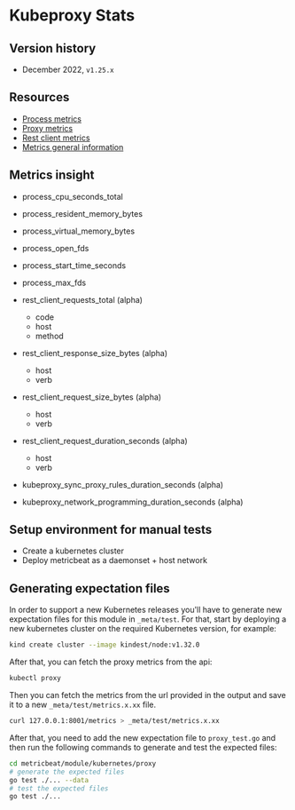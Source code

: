 # Kubeproxy Stats

## Version history

- December 2022, `v1.25.x`

## Resources

- [Process metrics](https://github.com/kubernetes/kubernetes/blob/master/vendor/github.com/prometheus/client_golang/prometheus/process_collector.go)
- [Proxy metrics](https://github.com/kubernetes/kubernetes/blob/master/pkg/proxy/metrics/metrics.go)
- [Rest client metrics](https://github.com/kubernetes/component-base/blob/master/metrics/prometheus/restclient/metrics.go)
- [Metrics general information](https://kubernetes.io/docs/reference/instrumentation/metrics/)


## Metrics insight

- process_cpu_seconds_total
- process_resident_memory_bytes
- process_virtual_memory_bytes
- process_open_fds
- process_start_time_seconds
- process_max_fds


- rest_client_requests_total (alpha)
    - code
    - host
    - method
- rest_client_response_size_bytes (alpha)
    - host
    - verb
- rest_client_request_size_bytes (alpha)
    - host
    - verb
- rest_client_request_duration_seconds (alpha)
    - host
    - verb


- kubeproxy_sync_proxy_rules_duration_seconds (alpha)
- kubeproxy_network_programming_duration_seconds (alpha)

## Setup environment for manual tests

- Create a kubernetes cluster
- Deploy metricbeat as a daemonset + host network

## Generating expectation files

In order to support a new Kubernetes releases you'll have to generate new expectation files for this module in `_meta/test`. For that, start by deploying a new kubernetes cluster on the required Kubernetes version, for example:

```bash
kind create cluster --image kindest/node:v1.32.0
```

After that, you can fetch the proxy metrics from the api:

```bash
kubectl proxy
```

Then you can fetch the metrics from the url provided in the output and save it to a new `_meta/test/metrics.x.xx` file.

```bash
curl 127.0.0.1:8001/metrics > _meta/test/metrics.x.xx
```

After that, you need to add the new expectation file to `proxy_test.go` and then run the following commands to generate and test the expected files:

```bash
cd metricbeat/module/kubernetes/proxy
# generate the expected files
go test ./... --data
# test the expected files
go test ./...
```
